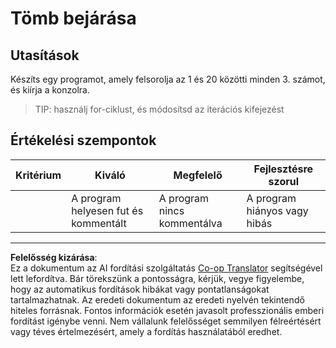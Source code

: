 <!--
CO_OP_TRANSLATOR_METADATA:
{
  "original_hash": "8b2381170bd0fd2870f5889bb8620f02",
  "translation_date": "2025-08-28T04:11:05+00:00",
  "source_file": "2-js-basics/4-arrays-loops/assignment.md",
  "language_code": "hu"
}
-->
# Tömb bejárása

## Utasítások

Készíts egy programot, amely felsorolja az 1 és 20 közötti minden 3. számot, és kiírja a konzolra.

> TIP: használj for-ciklust, és módosítsd az iterációs kifejezést

## Értékelési szempontok

| Kritérium | Kiváló                                 | Megfelelő                | Fejlesztésre szorul            |
| --------- | -------------------------------------- | ------------------------ | ------------------------------ |
|           | A program helyesen fut és kommentált   | A program nincs kommentálva | A program hiányos vagy hibás   |

---

**Felelősség kizárása**:  
Ez a dokumentum az AI fordítási szolgáltatás [Co-op Translator](https://github.com/Azure/co-op-translator) segítségével lett lefordítva. Bár törekszünk a pontosságra, kérjük, vegye figyelembe, hogy az automatikus fordítások hibákat vagy pontatlanságokat tartalmazhatnak. Az eredeti dokumentum az eredeti nyelvén tekintendő hiteles forrásnak. Fontos információk esetén javasolt professzionális emberi fordítást igénybe venni. Nem vállalunk felelősséget semmilyen félreértésért vagy téves értelmezésért, amely a fordítás használatából eredhet.
